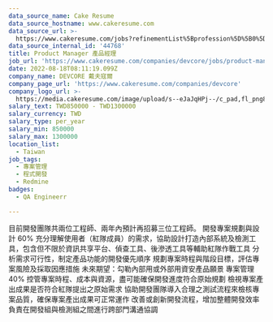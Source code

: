 ```yaml
---
data_source_name: Cake Resume
data_source_hostname: www.cakeresume.com
data_source_url: >-
  https://www.cakeresume.com/jobs?refinementList%5Bprofession%5D%5B0%5D=engineering_qa-engineer&refinementList%5Bsalary_currency%5D=TWD&range%5Bsalary_range%5D%5Bmin%5D=800096
data_source_internal_id: '44768'
title: Product Manager 產品經理
job_url: 'https://www.cakeresume.com/companies/devcore/jobs/product-manager-for-red-team'
date: 2022-08-18T08:11:19.099Z
company_name: DEVCORE 戴夫寇爾
company_page_url: 'https://www.cakeresume.com/companies/devcore'
company_logo_url: >-
  https://media.cakeresume.com/image/upload/s--eJaJqHPj--/c_pad,fl_png8,h_200,w_200/v1650984586/uafnic3fu3mhogjoaf7g.png
salary_text: TWD850000 - TWD1300000
salary_currency: TWD
salary_type: per_year
salary_min: 850000
salary_max: 1300000
location_list:
  - Taiwan
job_tags:
  - 專案管理
  - 程式開發
  - Redmine
badges:
  - QA Engineerr

---
```


目前開發團隊共兩位工程師、兩年內預計再招募三位工程師。 開發專案規劃與設計 60% 充分理解使用者（紅隊成員）的需求，協助設計打造內部系統及檢測工具，包含但不限於資訊共享平台、偵查工具、後滲透工具等輔助紅隊作戰工具 分析需求可行性，制定產品功能的開發優先順序 規劃專案時程與階段目標，評估專案風險及採取因應措施 未來期望：勾勒內部用或外部用資安產品願景 專案管理 40% 控管專案時程、成本與資源，盡可能確保開發進度符合原始規劃 檢視專案產出成果是否符合紅隊提出之原始需求 協助開發團隊導入合理之測試流程來檢核專案品質，確保專案產出成果可正常運作 改善或創新開發流程，增加整體開發效率 負責在開發組與檢測組之間進行跨部門溝通協調